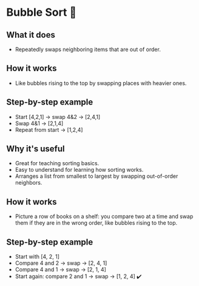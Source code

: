 # Bubble Sort 🫧

## What it does
- Repeatedly swaps neighboring items that are out of order.

## How it works
- Like bubbles rising to the top by swapping places with heavier ones.

## Step-by-step example
- Start [4,2,1] → swap 4&2 → [2,4,1]
- Swap 4&1 → [2,1,4]
- Repeat from start → [1,2,4]

## Why it's useful
- Great for teaching sorting basics.
- Easy to understand for learning how sorting works.
- Arranges a list from smallest to largest by swapping out-of-order neighbors.

## How it works
- Picture a row of books on a shelf: you compare two at a time and swap them if they are in the wrong order, like bubbles rising to the top.

## Step-by-step example
- Start with [4, 2, 1]
- Compare 4 and 2 → swap → [2, 4, 1]
- Compare 4 and 1 → swap → [2, 1, 4]
- Start again: compare 2 and 1 → swap → [1, 2, 4] ✔️

